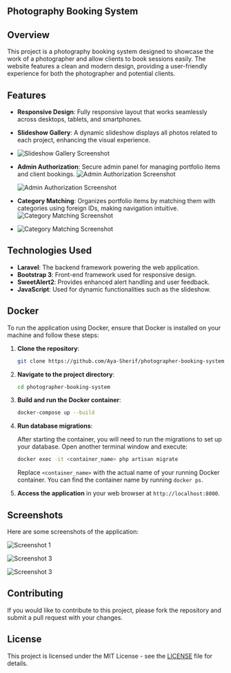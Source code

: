 ## Photography Booking System

## Overview

This project is a photography booking system designed to showcase the work of a photographer and allow clients to book sessions easily. The website features a clean and modern design, providing a user-friendly experience for both the photographer and potential clients.

## Features

- **Responsive Design**: Fully responsive layout that works seamlessly across desktops, tablets, and smartphones.

- **Slideshow Gallery**: A dynamic slideshow displays all photos related to each project, enhancing the visual experience.

- ![Slideshow Gallery Screenshot](D:\Projects\Fareda\Fareeda\ReedMePhotos\Screenshot%202024-10-04%20141525.png)

- **Admin Authorization**: Secure admin panel for managing portfolio items and client bookings.
  ![Admin Authorization Screenshot](D:\Projects\Fareda\Fareeda\ReedMePhotos\Screenshot%202024-10-04%20141821.png)
  
  ![Admin Authorization Screenshot](D:\Projects\Fareda\Fareeda\ReedMePhotos\Screenshot%202024-10-04%20142006.png)

- **Category Matching**: Organizes portfolio items by matching them with categories using foreign IDs, making navigation intuitive.
  ![Category Matching Screenshot](D:\Projects\Fareda\Fareeda\ReedMePhotos\Screenshot%202024-10-04%20144326.png)

- ![Category Matching Screenshot](D:\Projects\Fareda\Fareeda\ReedMePhotos\Screenshot%202024-10-04%20144519.png)

## Technologies Used

- **Laravel**: The backend framework powering the web application.
- **Bootstrap 3**: Front-end framework used for responsive design.
- **SweetAlert2**: Provides enhanced alert handling and user feedback.
- **JavaScript**: Used for dynamic functionalities such as the slideshow.

## Docker

To run the application using Docker, ensure that Docker is installed on your machine and follow these steps:

1. **Clone the repository**:
   
   ```bash
   git clone https://github.com/Aya-Sherif/photographer-booking-system.git
   ```

2. **Navigate to the project directory**:
   
   ```bash
   cd photographer-booking-system
   ```

3. **Build and run the Docker container**:
   
   ```bash
   docker-compose up --build
   ```

4. **Run database migrations**:
   
   After starting the container, you will need to run the migrations to set up your database. Open another terminal window and execute:
   
   ```bash
   docker exec -it <container_name> php artisan migrate
   ```
   
   Replace `<container_name>` with the actual name of your running Docker container. You can find the container name by running `docker ps`.

5. **Access the application** in your web browser at `http://localhost:8000`.

## Screenshots

Here are some screenshots of the application:

![Screenshot 1](D:\Projects\Fareda\Fareeda\ReedMePhotos\Ahmed-Fareed-10-04-2024_02_50_PM.png)

![Screenshot 3](D:\Projects\Fareda\Fareeda\ReedMePhotos\Ahmed-Fareed-10-04-2024_02_54_PM.png)

![Screenshot 3](D:\Projects\Fareda\Fareeda\ReedMePhotos\Screenshot%202024-10-04%20145544.png)

## Contributing

If you would like to contribute to this project, please fork the repository and submit a pull request with your changes.

## License

This project is licensed under the MIT License - see the [LICENSE](LICENSE) file for details.
